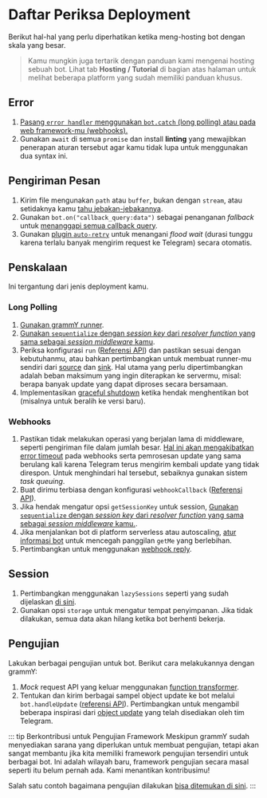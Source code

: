 # Daftar Periksa Deployment

Berikut hal-hal yang perlu diperhatikan ketika meng-hosting bot dengan skala yang besar.

> Kamu mungkin juga tertarik dengan panduan kami mengenai hosting sebuah bot.
> Lihat tab **Hosting / Tutorial** di bagian atas halaman untuk melihat beberapa platform yang sudah memiliki panduan khusus.

## Error

1. [Pasang `error handler` menggunakan `bot.catch` (long polling) atau pada web framework-mu (webhooks).](../guide/errors)
2. Gunakan `await` di semua `promise` dan install **linting** yang mewajibkan penerapan aturan tersebut agar kamu tidak lupa untuk menggunakan dua syntax ini.

## Pengiriman Pesan

1. Kirim file mengunakan `path` atau `buffer`, bukan dengan `stream`, atau setidaknya kamu [tahu jebakan-jebakannya](./transformers#penggunaan-function-transformer).
2. Gunakan `bot.on("callback_query:data")` sebagai penanganan _fallback_ untuk [menanggapi semua callback query](../plugins/keyboard#merespon-ketika-tombol-keyboard-inline-ditekan).
3. Gunakan [plugin `auto-retry`](../plugins/auto-retry) untuk menangani _flood wait_ (durasi tunggu karena terlalu banyak mengirim request ke Telegram) secara otomatis.

## Penskalaan

Ini tergantung dari jenis deployment kamu.

### Long Polling

1. [Gunakan grammY runner](../plugins/runner).
2. [Gunakan `sequentialize` dengan _session key_ dari _resolver function_ yang sama sebagai _session middleware_ kamu](./scaling#concurrency-itu-sulit).
3. Periksa konfigurasi `run` ([Referensi API](https://deno.land/x/grammy_runner/mod.ts?s=run)) dan pastikan sesuai dengan kebutuhanmu, atau bahkan pertimbangkan untuk membuat runner-mu sendiri dari [source](https://deno.land/x/grammy_runner/mod.ts?s=UpdateSource) dan [sink](https://deno.land/x/grammy_runner/mod.ts?s=UpdateSink).
   Hal utama yang perlu dipertimbangkan adalah beban maksimum yang ingin diterapkan ke servermu, misal: berapa banyak update yang dapat diproses secara bersamaan.
4. Implementasikan [graceful shutdown](./reliability#graceful-shutdown) ketika hendak menghentikan bot (misalnya untuk beralih ke versi baru).

### Webhooks

1. Pastikan tidak melakukan operasi yang berjalan lama di middleware, seperti pengiriman file dalam jumlah besar.
   [Hal ini akan mengakibatkan error timeout](../guide/deployment-types#mengakhiri-request-webhook-tepat-waktu) pada webhooks serta pemrosesan update yang sama berulang kali karena Telegram terus mengirim kembali update yang tidak direspon.
   Untuk menghindari hal tersebut, sebaiknya gunakan sistem _task queuing_.
2. Buat dirimu terbiasa dengan konfigurasi `webhookCallback` ([Referensi API](https://deno.land/x/grammy/mod.ts?s=webhookCallback)).
3. Jika hendak mengatur opsi `getSessionKey` untuk session, [Gunakan `sequentialize` dengan _session key_ dari _resolver function_ yang sama sebagai _session middleware_ kamu.](./scaling#concurrency-itu-sulit).
4. Jika menjalankan bot di platform serverless atau autoscaling, [atur informasi bot](https://deno.land/x/grammy/mod.ts?s=BotConfig) untuk mencegah panggilan `getMe` yang berlebihan.
5. Pertimbangkan untuk menggunakan [webhook reply](../guide/deployment-types#webhook-reply).

## Session

1. Pertimbangkan menggunakan `lazySessions` seperti yang sudah dijelaskan [di sini](../plugins/session#lazy-sessions).
2. Gunakan opsi `storage` untuk mengatur tempat penyimpanan. Jika tidak dilakukan, semua data akan hilang ketika bot berhenti bekerja.

## Pengujian

Lakukan berbagai pengujian untuk bot.
Berikut cara melakukannya dengan grammY:

1. _Mock_ request API yang keluar menggunakan [function transformer](./transformers).
2. Tentukan dan kirim berbagai sampel object update ke bot melalui `bot.handleUpdate` ([referensi API](https://deno.land/x/grammy/mod.ts?s=Bot#method_handleUpdate_0)).
   Pertimbangkan untuk mengambil beberapa inspirasi dari [object update](https://core.telegram.org/bots/webhooks#testing-your-bot-with-updates) yang telah disediakan oleh tim Telegram.

::: tip Berkontribusi untuk Pengujian Framework
Meskipun grammY sudah menyediakan sarana yang diperlukan untuk membuat pengujian, tetapi akan sangat membantu jika kita memiliki framework pengujian tersendiri untuk berbagai bot.
Ini adalah wilayah baru, framework pengujian secara masal seperti itu belum pernah ada.
Kami menantikan kontribusimu!

Salah satu contoh bagaimana pengujian dilakukan [bisa ditemukan di sini](https://github.com/PavelPolyakov/grammy-with-tests).
:::

